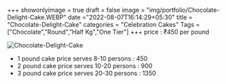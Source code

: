 +++
showonlyimage = true
draft = false
image = "img/portfolio/Chocolate-Delight-Cake.WEBP"
date ="2022-08-07T16:14:29+05:30"
title = "Chocolate-Delight-Cake"
categories = "Celebration Cakes"
Tags = ["Chocolate","Round","Half Kg","One Tier"]
+++
price : ₹450 per pound
<!--more-->
![Chocolate-Delight-Cake](/img/portfolio/Chocolate-Delight-Cake.WEBP)
* 1 pound cake price serves 8-10 persons : 450
* 2 pound cake price serves 10-20 persons : 900
* 3 pound cake price serves 20-30 persons : 1350
